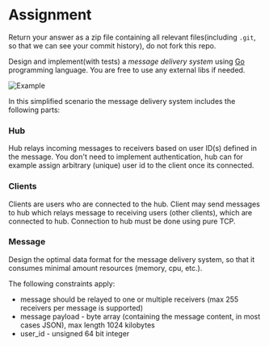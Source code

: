 # Assignment

Return your answer as a zip file containing all relevant files(including `.git`, so that we can see your commit history), do not fork this repo. 

Design and implement(with tests) a _message delivery system_ using [Go](http://golang.org/) programming language. You are free to use any external libs if needed.

![Example](https://dl.dropboxusercontent.com/u/13424146/delivery_example.png)

In this simplified scenario the message delivery system includes the following parts:

### Hub

Hub relays incoming messages to receivers based on user ID(s) defined in the message. You don't need to implement authentication, hub can for example assign arbitrary (unique) user id  to the client once its connected.

### Clients
Clients are users who are connected to the hub. Client may send messages to hub which relays message to receiving users (other clients), which are connected to hub. Connection to hub must be done using pure TCP.

### Message

Design the optimal data format for the message delivery system, so that it consumes minimal amount resources (memory, cpu, etc.).

The following constraints apply:

- message should be relayed to one or multiple receivers (max 255 receivers per message is supported)
- message payload - byte array (containing the message content, in most cases JSON), max length 1024 kilobytes
- user_id - unsigned 64 bit integer

